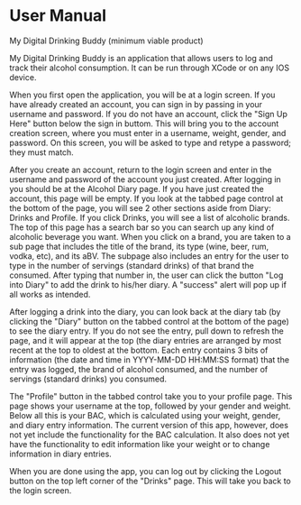 #  User Manual 

My Digital Drinking Buddy (minimum viable product)

My Digital Drinking Buddy is an application that allows users to log and track their alcohol consumption. It can be run through XCode or on any IOS device. 

When you first open the application, you will be at a login screen. If you have already created an account, you can sign in by passing in your username and password. If you do not have an account, click the "Sign Up Here" button below the sign in buttom. This will bring you to the account creation screen, where you must enter in a username, weight, gender, and password. On this screen, you will be asked to type and retype a password; they must match. 

After you create an account, return to the login screen and enter in the username and password of the account you just created. After logging in you should be at the Alcohol Diary page. If you have just created the account, this page will be empty. If you look at the tabbed page control at the bottom of the page, you will see 2 other sections aside from Diary: Drinks and Profile. If you click Drinks, you will see a list of alcoholic brands. The top of this page has a search bar so you can search up any kind of alcoholic beverage you want. When you click on a brand, you are taken to a sub page that includes the title of the brand, its type (wine, beer, rum, vodka, etc), and its aBV. The subpage also includes an entry for the user to type in the number of servings (standard drinks) of that brand the consumed. After typing that number in, the user can click the button "Log into Diary" to add the drink to his/her diary. A "success" alert will pop up if all works as intended.

After logging a drink into the diary, you can look back at the diary tab (by clicking the "Diary" button on the tabbed control at the bottom of the page) to see the diary entry. If you do not see the entry, pull down to refresh the page, and it will appear at the top (the diary entries are arranged by most recent at the top to oldest at the bottom. Each entry contains 3 bits of information (the date and time in YYYY-MM-DD HH:MM:SS format) that the entry was logged, the brand of alcohol consumed, and the number of servings (standard drinks) you consumed.

The "Profile" button in the tabbed control take you to your profile page. This page shows your username at the top, followed by your gender and weight. Below all this is your BAC, which is calculated using your weight, gender, and diary entry information. The current version of this app, however, does not yet include the functionality for the BAC calculation. It also does not yet have the functionality to edit information like your weight or to change information in diary entries.

When you are done using the app, you can log out by clicking the Logout button on the top left corner of the "Drinks" page. This will take you back to the login screen.
